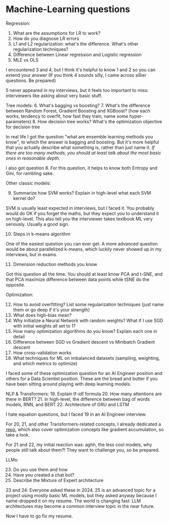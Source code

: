# Machine-Learning questions

Regression:

1. What are the assumptions for LR to work?
2. How do you diagnose LR errors
3. L1 and L2 regularization: what's the difference. What's other regularization techniques?
4. Difference between Linear regression and Logistic regression
5. MLE vs OLS

I encountered 3 and 4, but I think it's helpful to know 1 and 2 so you can extend your answer (If you think 4 sounds silly, I came across sillier questions. Be prepared)

5 never appeared in my interviews, but it feels too important to miss: interviewers like asking about very basic stuff.

Tree models:
6. What's bagging vs boosting?
7. What's the difference between Random Forest, Gradient Boosting and XGBoost? (how each works, tendency to overfit, how fast they train, name some hyper-parameters)
8. How decision tree works? What's the optimization objective for decision tree

In real life I got the question "what are ensemble learning methods you know", to which the answer is bagging and boosting. But it's more helpful that you actually describe what something is, rather than just name it. *If there are too many methods, you should at least talk about the most basic ones in reasonable depth.*

I also got question 8. For this question, it helps to know both Entropy and Gini, for rambling sake.

Other classic models:

9. Summarize how SVM works? Explain in high-level what each SVM kernel do?

SVM is usually least expected in interviews, but I faced it. You probably would do OK if you forget the maths, but they expect you to understand it on high-level. This also tell you the interviewer takes textbook ML very seriously. Usually a good sign.

10. Steps in k-means algorithm

One of the easiest question you can ever get. A more advanced question would be about parallelized k-means, which luckily never showed up in my interviews, but in exams.

11. Dimension reduction methods you know

Got this question all the time. You should at least know PCA and t-SNE, and that PCA maximize difference between data points while tSNE do the opposite.

Optimization:

12. How to avoid overfitting? List some regularization techniques (just name them or go deep if it's your strength)
13. What does high-bias mean?
14. Why initialize a Neural Network with random weights? What if I use SGD with initial weights all set to 1?
15. How many optimization algorithms do you know? Explain each one in detail
16. Difference between SGD vs Gradient descent vs Minibatch Gradient descent
17. How cross-validation works
18. What techniques for ML on imbalanced datasets (sampling, weighting, and which metrics to optimize)

I faced some of these optimization question for an AI Engineer position and others for a Data Scientist position. These are the bread and butter if you have been sitting around playing with deep learning models.

NLP & Transformers:
19. Explain tf-idf formula
20. How many attentions are there in BERT?
21. In high-level, the difference between bag of words models, RNN, and BERT
22. Architecture of GRU and LSTM

I hate equation questions, but I faced 19 in an AI Engineer interview. 

For 20, 21, and other Transformers-related concepts, I already dedicated a [repo](https://github.com/xtfocus/aimesoft_interview), which also cover optimization concepts like gradient accumulation, so take a look.

For 21 and 22, my initial reaction was: aghh, the less cool models, why people still talk about them?! They want to challenge you, so be prepared.

LLMs:

23. Do you use them and how
24. Have you created a chat bot?
25. Describe the Mixture of Expert architecture

23 and 24: Everyone asked these in 2024. 25 is an advanced topic for a project using mostly basic ML models, but they asked anyway because I name-dropped it on my resume. The world is changing fast: LLM architectures may become a common interview topic in the near future. 

Now I have to go fix my resume.
